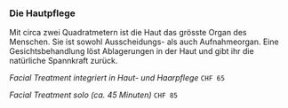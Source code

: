 ### Die Hautpflege

Mit circa zwei Quadratmetern ist die Haut das grösste Organ des Menschen. Sie ist sowohl Ausscheidungs- als auch Aufnahmeorgan. Eine Gesichtsbehandlung löst Ablagerungen in der Haut und gibt ihr die natürliche Spannkraft zurück.

_Facial Treatment integriert in Haut- und Haarpflege_
`CHF 65`

_Facial Treatment solo (ca. 45 Minuten)_
`CHF 85`
